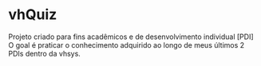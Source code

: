 # vhQuiz
Projeto criado para fins acadêmicos e de desenvolvimento individual [PDI] O goal é praticar o conhecimento adquirido ao longo de meus últimos 2 PDIs dentro da vhsys. 
